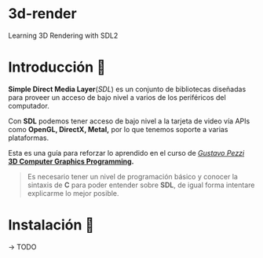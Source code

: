 # 3d-render
Learning 3D Rendering with SDL2
# Introducción 👾

**Simple Direct Media Layer**(*SDL*) es un conjunto de bibliotecas diseñadas para proveer un acceso de bajo nivel a varios de los periféricos del computador.

Con **SDL** podemos tener acceso de bajo nivel a la tarjeta de video vía APIs como **OpenGL, DirectX, Metal,** por lo que tenemos soporte a varias plataformas.

Esta es una guía para reforzar lo aprendido en el curso de *[Gustavo Pezzi](https://pikuma.com/courses)* **[3D Computer Graphics Programming](https://pikuma.com/courses/learn-3d-computer-graphics-programming).**

> Es necesario tener un nivel de programación básico y conocer la sintaxis de **C** para poder entender sobre **SDL**, de igual forma intentare explicarme lo mejor posible.
> 

# Instalación 📔
-> TODO
